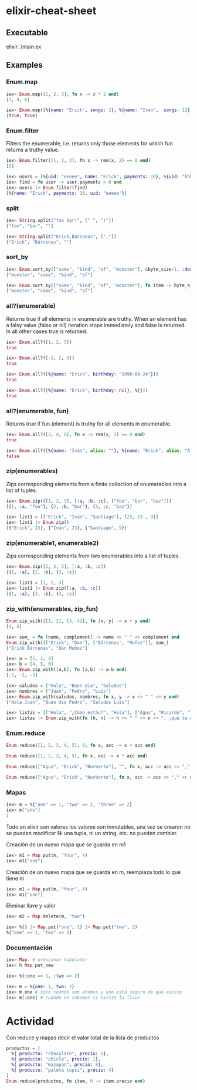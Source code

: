 # elixir-cheat-sheet

## Executable
elixir .\main.ex

## Examples


### Enum.map

```elixir
iex> Enum.map([1, 2, 3], fn x -> x * 2 end)
[2, 4, 6]
```

```elixir
iex> Enum.map([%{name: "Erick", songs: 2}, %{name: "Ivan",  songs: 12}], fn user -> user.songs > 0  end)
[true, true]
```

### Enum.filter
Filters the enumerable, i.e. returns only those elements for which fun returns a truthy value.

```elixir
iex> Enum.filter([1, 2, 3], fn x -> rem(x, 2) == 0 end)
[2]
```

```elixir
iex> users = [%{uid: "eeeee", name: "Erick", payments: 10}, %{uid: "hhhhhh", name: "Iván", payments: 0}]
iex> find = fn user -> user.payments > 0 end
iex> users |> Enum.filter(find)
[%{name: "Erick", payments: 10, uid: "eeeee"}]
```

### split

```elixir
iex> String.split("foo bar!", [" ", "!"])
["foo", "bar", ""]
```

```elixir
iex> String.split("Erick,Bárcenas", [","])
["Erick", "Bárcenas", ""]
```
### sort_by

```elixir
iex> Enum.sort_by(["some", "kind", "of", "monster"], &byte_size/1, :desc)
["monster", "some", "kind", "of"]
```

```elixir
iex> Enum.sort_by(["some", "kind", "of", "monster"], fn item -> byte_size(item) end, :asc)
["monster", "some", "kind", "of"]
```

### all?(enumerable)
Returns true if all elements in enumerable are truthy.
When an element has a falsy value (false or nil) iteration stops immediately and false is returned. In all other cases true is returned.

```elixir
iex> Enum.all?([1, 2, 3])
true
```

```elixir
iex> Enum.all?([-1, 2, 3])
true
```

```elixir
iex> Enum.all?([%{name: "Erick", birthday: "1998-08-24"}])
true
```

```elixir
iex> Enum.all?([%{name: "Erick", birthday: nil}, %{}])
true
```

### all?(enumerable, fun)
Returns true if fun.(element) is truthy for all elements in enumerable.

```elixir
iex> Enum.all?([2, 4, 6], fn x -> rem(x, 2) == 0 end)
true
```

```elixir
iex> Enum.all?([%{name: "Iván", alias: ""}, %{name: "Erick", alias: "Alchemist"}], fn item -> String.length(item.alias) > 0 end)
false
```

### zip(enumerables)
Zips corresponding elements from a finite collection of enumerables into a list of tuples.

```elixir
iex> Enum.zip([[1, 2, 3], [:a, :b, :c], ["foo", "bar", "baz"]])
[{1, :a, "foo"}, {2, :b, "bar"}, {3, :c, "baz"}]
```

```elixir
iex> list1 = [["Erick", "Iván", "Santiago"], [23, 23 , 9]]
iex> list1 |> Enum.zip()
[{"Erick", 23}, {"Iván", 23}, {"Santiago", 9}]
```

### zip(enumerable1, enumerable2)
Zips corresponding elements from two enumerables into a list of tuples.


```elixir
iex> Enum.zip([1, 2, 3], [:a, :b, :c])
[{1, :a}, {2, :b}, {3, :c}]
```


```elixir
iex> list1 = [1, 2, 3]
iex> list1 |> Enum.zip([:a, :b, :c])
[{1, :a}, {2, :b}, {3, :c}]
```

### zip_with(enumerables, zip_fun)

```elixir
Enum.zip_with([[1, 2], [3, 4]], fn [x, y] -> x + y end)
[4, 6]
```

```elixir
iex> sum_ = fn [name, complement] -> name <> " " <> complement end
Enum.zip_with([["Erick", "Dan"], ["Bárcenas", "Muñoz"]], sum_)
["Erick Bárcenas", "Dan Muñoz"]
```

```elixir
iex> a = [1, 2, 3]
iex> b = [4, 5, 6]
iex> Enum.zip_with([a,b], fn [a,b] -> a-b end)
[-3, -3, -3]
```

```elixir
iex> saludos = ["Hola", "Buen dia", "Saludos"]
iex> nombres = ["Juan", "Pedro", "Luis"]
iex> Enum.zip_with(saludos, nombres, fn x, y -> x <> " " <> y end)
["Hola Juan", "Buen dia Pedro", "Saludos Luis"]
```

```elixir
iex> listas = [["Hola", "¿Cómo estás?", "Hola"], ["Agus", "Ricardo", "Tania"]]
iex> listas |> Enum.zip_with(fn [h, n] -> h <> " " <> n <> ", ¡que te diviertas!" end)
```


### Enum.reduce

```elixir
Enum.reduce([1, 2, 3, 4, 5], 0, fn x, acc -> x + acc end)
```

```elixir
Enum.reduce([1, 2, 3, 4, 5], fn x, acc -> x * acc end)
```

```elixir
Enum.reduce(["Agus", "Erick", "Norberto"], "", fn x, acc -> acc <> "," <> x end)
```

```elixir
Enum.reduce(["Agus", "Erick", "Norberto"], fn x, acc -> acc <> "," <> x end)
```

### Mapas

```elixir
iex> m = %{"one" => 1, "two" => 2, "three" => 2}
iex> m["one"]
1
```

Todo en elixir son valores
los valores son inmutables, una vez se crearon no se pueden modificar
Ni una tupla, ni un string, etc. no pueden cambiar.

Creación de un nuevo mapa que se guarda en m1
```elixir
iex> m1 = Map.put(m, "four", 4)
iex> m1["one"]
```
Creación de un nuevo mapa que se guarda en m, reemplaza todo lo que tiene m
```elixir
iex> m1 = Map.put(m, "four", 4)
iex> m1["one"]
```

Eliminar llave y valor
```elixir
iex> m2 = Map.delete(m, "two")
```

```elixir
iex> %{} |> Map.put("one", 1) |> Map.put("two", 2)
%{"one" => 1, "two" => 2}
```

### Documentación

```elixir
iex> Map. # presionar tabulador
iex> h Map.put_new
```

```elixir
iex> %{:one => 1, :two => 2}
```

```elixir
iex> m = %{one: 1, two: 2}
iex> m.one # solo cuando son átomos y uno está seguro de que existe
iex> m[:one] # cuando no sabemos si existe la llave
```

# Actividad
Con reduce y mapas 
decir el valor total de la lista de productos


```elixir
productos = [
  %{ producto: "chocolate", precio: 5},
  %{ producto: "chicle", precio: 1},
  %{ producto: "mazapan", precio: 8},
  %{ producto: "paleta tupsi", precio: 4}
]
Enum.reduce(productos, fn item, 0 -> item.precio end)
```
